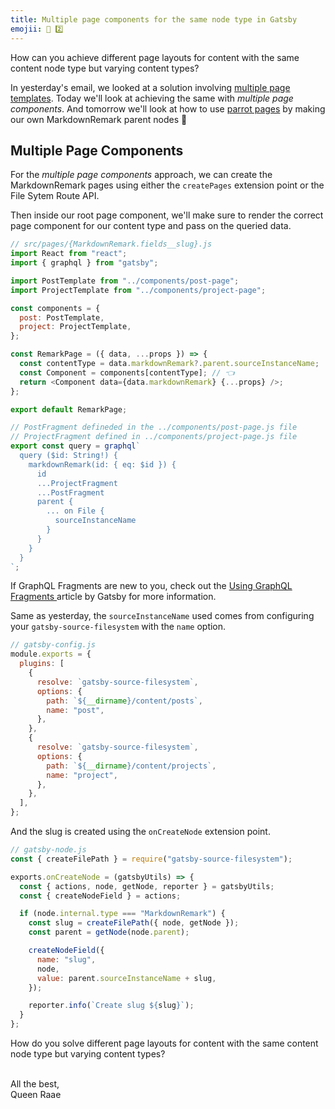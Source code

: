 ```yaml
---
title: Multiple page components for the same node type in Gatsby
emojii: 📄 2️⃣
---
```


How can you achieve different page layouts for content with the same content node type but varying content types?

In yesterday's email, we looked at a solution involving [multiple page templates](/emails/2022-03-22-page-templates). Today we'll look at achieving the same with _multiple page components_. And tomorrow we'll look at how to use [parrot pages](/emails/2022-03-24-parrot-pages) by making our own MarkdownRemark parent nodes 🤯

## Multiple Page Components

For the _multiple page components_ approach, we can create the MarkdownRemark pages using either the `createPages` extension point or the File Sytem Route API.

Then inside our root page component, we'll make sure to render the correct page component for our content type and pass on the queried data.

```js
// src/pages/{MarkdownRemark.fields__slug}.js
import React from "react";
import { graphql } from "gatsby";

import PostTemplate from "../components/post-page";
import ProjectTemplate from "../components/project-page";

const components = {
  post: PostTemplate,
  project: ProjectTemplate,
};

const RemarkPage = ({ data, ...props }) => {
  const contentType = data.markdownRemark?.parent.sourceInstanceName;
  const Component = components[contentType]; // 👈
  return <Component data={data.markdownRemark} {...props} />;
};

export default RemarkPage;

// PostFragment defineded in the ../components/post-page.js file
// ProjectFragment defined in ../components/project-page.js file
export const query = graphql`
  query ($id: String!) {
    markdownRemark(id: { eq: $id }) {
      id
      ...ProjectFragment
      ...PostFragment
      parent {
        ... on File {
          sourceInstanceName
        }
      }
    }
  }
`;
```

If GraphQL Fragments are new to you, check out the [Using GraphQL Fragments ](https://www.gatsbyjs.com/docs/reference/graphql-data-layer/using-graphql-fragments/) article by Gatsby for more information.

Same as yesterday, the `sourceInstanceName` used comes from configuring your `gatsby-source-filesystem` with the `name` option.

```js
// gatsby-config.js
module.exports = {
  plugins: [
    {
      resolve: `gatsby-source-filesystem`,
      options: {
        path: `${__dirname}/content/posts`,
        name: "post",
      },
    },
    {
      resolve: `gatsby-source-filesystem`,
      options: {
        path: `${__dirname}/content/projects`,
        name: "project",
      },
    },
  ],
};
```

And the slug is created using the `onCreateNode` extension point.

```js
// gatsby-node.js
const { createFilePath } = require("gatsby-source-filesystem");

exports.onCreateNode = (gatsbyUtils) => {
  const { actions, node, getNode, reporter } = gatsbyUtils;
  const { createNodeField } = actions;

  if (node.internal.type === "MarkdownRemark") {
    const slug = createFilePath({ node, getNode });
    const parent = getNode(node.parent);

    createNodeField({
      name: "slug",
      node,
      value: parent.sourceInstanceName + slug,
    });

    reporter.info(`Create slug ${slug}`);
  }
};
```

How do you solve different page layouts for content with the same content node type but varying content types?

&nbsp;  
All the best,  
Queen Raae
